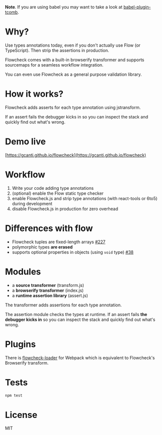 **Note**. If you are using babel you may want to take a look at [babel-plugin-tcomb](https://github.com/gcanti/babel-plugin-tcomb).

# Why?

Use types annotations today, even if you don't actually use Flow (or TypeScript). Then strip the assertions in production.

Flowcheck comes with a built-in browserify transformer and supports sourcemaps for a seamless workflow integration.

You can even use Flowcheck as a general purpose validation library.

# How it works?

Flowcheck adds asserts for each type annotation using jstransform.

If an assert fails the debugger kicks in so you can inspect the stack and quickly find out what's wrong.

# Demo live

[https://gcanti.github.io/flowcheck](https://gcanti.github.io/flowcheck)

# Workflow

1. Write your code adding type annotations
2. (optional) enable the Flow static type checker
3. enable Flowcheck.js and strip type annotations (with react-tools or 6to5) during development
4. disable Flowcheck.js in production for zero overhead

# Differences with flow

- Flowcheck tuples are fixed-length arrays [#227](https://github.com/facebook/flow/issues/227)
- polymorphic types **are erased**
- supports optional properties in objects (using `void` type) [#38](https://github.com/facebook/flow/issues/38)

# Modules

- a **source transformer** (transform.js)
- a **browserify transformer** (index.js)
- a **runtime assertion library** (assert.js)

The transformer adds assertions for each type annotation.

The assertion module checks the types at runtime. If an assert fails **the debugger kicks in** so you can inspect the stack and quickly find out what's wrong.

# Plugins

There is [flowcheck-loader](https://github.com/gaearon/flowcheck-loader) for Webpack which is equivalent to Flowcheck's Browserify transform.

# Tests

```js
npm test
```

# License

MIT
